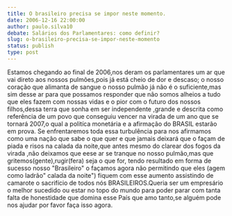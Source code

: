 ```yaml
---
title: O brasileiro precisa se impor neste momento.
date: 2006-12-16 22:00:00
author: paulo.silva10
debate: Salários dos Parlamentares: como definir?
slug: o-brasileiro-precisa-se-impor-neste-momento
status: publish 
type: post
---
```


Estamos chegando ao final de 2006,nos deram os parlamentares um ar que vai direto aos nossos pulmões,pois já está cheio de dor e descaso; o nosso coração que alimanta de sangue o nosso pulmão já não é o suficiente,mas sim desse ar para que possamos responder que não somos alheios a tudo que eles fazem com nossas vidas e o pior com o futuro dos nossos filhos,dessa terra que sonha em ser independente ,grande e descrita como referência de um povo que conseguiu vencer na virada de um ano que se tornará 2007,o qual a politíca monetária e a afirmação do BRASIL estarão em prova. Se enfrentaremos toda essa turbulência para nos afirmamos como uma nação que sabe o que quer e que jamais deixará que o façam de piada e risos na calada da noite,que antes mesmo do clarear dos fogos da virada ,não deixamos que eese ar se tranque no nosso pulmão,mas que gritemos(gente),rugir(fera) seja o que for, tendo resultado em forma de sucesso nosso "Brasileiro" o façamos agora não permitindo que eles (agem como ladrão" calada da noite") fiquem com esse aumento assistindo de camarote o sacrifício de todos nós BRASILEIROS.Queria ser um empresário o melhor sucedido ou estar no topo do mundo para poder parar com tanta falta de honestidade que domina esse País que amo tanto,se alguém pode nos ajudar por favor faça isso agora.
